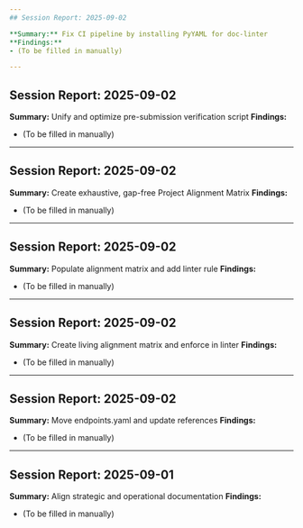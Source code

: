 ```yaml
---
## Session Report: 2025-09-02

**Summary:** Fix CI pipeline by installing PyYAML for doc-linter
**Findings:**
- (To be filled in manually)

---
```

## Session Report: 2025-09-02

**Summary:** Unify and optimize pre-submission verification script
**Findings:**
- (To be filled in manually)

---
## Session Report: 2025-09-02

**Summary:** Create exhaustive, gap-free Project Alignment Matrix
**Findings:**
- (To be filled in manually)

---
## Session Report: 2025-09-02

**Summary:** Populate alignment matrix and add linter rule
**Findings:**
- (To be filled in manually)

---
## Session Report: 2025-09-02

**Summary:** Create living alignment matrix and enforce in linter
**Findings:**
- (To be filled in manually)

---
## Session Report: 2025-09-02

**Summary:** Move endpoints.yaml and update references
**Findings:**
- (To be filled in manually)

---
## Session Report: 2025-09-01

**Summary:** Align strategic and operational documentation
**Findings:**
- (To be filled in manually)

